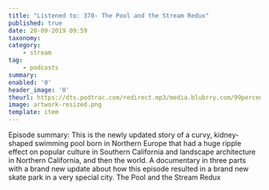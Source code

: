```yaml
---
title: "Listened to: 370- The Pool and the Stream Redux"
published: true
date: 20-09-2019 09:59
taxonomy:
category:
	- stream
tag:
	- podcasts
summary:
enabled: '0'
header_image: '0'
theurl: https://dts.podtrac.com/redirect.mp3/media.blubrry.com/99percentinvisible/dovetail.prxu.org/96/e89c3ad5-62ef-45c1-a58f-ef9e6fe344e6/01_370_The_Pool_and_the_Stream_Redux_pt_01.mp3
image: artwork-resized.png
template: item
---
```

 
Episode summary: This is the newly updated story of a curvy, kidney-shaped swimming pool born in Northern Europe that had a huge ripple effect on popular culture in Southern California and landscape architecture in Northern California, and then the world. A documentary in three parts with a brand new update about how this episode resulted in a brand new skate park in a very special city. The Pool and the Stream Redux
